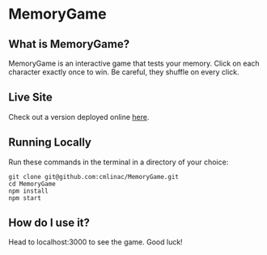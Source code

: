# MemoryGame

## What is MemoryGame?
MemoryGame is an interactive game that tests your memory. Click on each character exactly once to win. Be careful, they shuffle on every click.

## Live Site

Check out a version deployed online [here](https://cmlinac.github.io/MemoryGame/).

## Running Locally

Run these commands in the terminal in a directory of your choice:
  
    git clone git@github.com:cmlinac/MemoryGame.git
    cd MemoryGame
    npm install
    npm start

## How do I use it?
Head to localhost:3000 to see the game. Good luck!